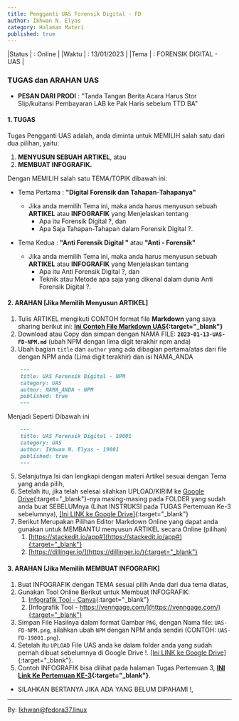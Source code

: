 ```yaml
---
title: Pengganti UAS Forensik Digital - FD
author: Ikhwan N. Elyas
category: Halaman Materi
published: true
---
```


|Status     | : Online                   |
|Waktu      | : 13/01/2023               |
|Tema       | : FORENSIK DIGITAL - UAS   |


### TUGAS dan ARAHAN UAS 

* **PESAN DARI PRODI** : "Tanda Tangan Berita Acara Harus Stor Slip/kuitansi Pembayaran LAB ke Pak Haris sebelum TTD BA"

#### 1. TUGAS 
Tugas Pengganti UAS adalah, anda diminta untuk MEMILIH salah satu dari dua pilihan, yaitu: 
1. <b>MENYUSUN SEBUAH ARTIKEL</b>, atau
2. <b>MEMBUAT INFOGRAFIK.</b>

Dengan MEMILIH salah satu TEMA/TOPIK dibawah ini:

* Tema Pertama : <b>"Digital Forensik dan Tahapan-Tahapanya"</b>
    * Jika anda memilih Tema ini, maka anda harus menyusun sebuah <b>ARTIKEL</b> atau <b>INFOGRAFIK</b> yang Menjelaskan tentang 
        * Apa itu Forensik Digital ?, dan 
        * Apa Saja Tahapan-Tahapan dalam Forensik Digital ?.

* Tema Kedua : <b>"Anti Forensik Digital "</b> atau <b>"Anti - Forensik"</b>
    * Jika anda memilih Tema ini, maka anda harus menyusun sebuah <b>ARTIKEL</b> atau <b>INFOGRAFIK</b> yang Menjelaskan tentang 
        * Apa itu Anti Forensik Digital ?, dan 
        * Teknik atau Metode apa saja yang dikenal dalam dunia Anti Forensik Digital ?.


#### 2. ARAHAN [Jika Memilih Menyusun ARTIKEL]
1. Tulis ARTIKEL mengikuti CONTOH format file <b>Markdown</b> yang saya sharing berikut ini: <b>[Ini Contoh File Markdown UAS](reff/2023-01-13-UAS-FD-NPM.md.txt){:target="_blank"}</b>
2. Download atau Copy dan simpan dengan NAMA FILE: <b>`2023-01-13-UAS-FD-NPM.md`</b> (ubah NPM dengan lima digit terakhir npm anda)
3. Ubah bagian `title` dan `author` yang ada dibagian pertama/atas dari file dengan NPM anda (Lima digit terakhir) dan isi NAMA_ANDA
```md
    ---
    title: UAS Forensik Digital - NPM
    category: UAS
    author: NAMA_ANDA - NPM
    published: true
    ---
```
Menjadi Seperti Dibawah ini
```md
    ---
    title: UAS Forensik Digital - 19001
    category: UAS
    author: Ikhwan N. Elyas - 19001
    published: true
    ---
```
5. Selanjutnya Isi dan lengkapi dengan materi Artikel sesuai dengan Tema yang anda pilih,
4. Setelah itu, jika telah selesai silahkan UPLOAD/KIRIM ke [Google Drive](https://drive.google.com/drive/folders/1BhhJrvBiiE0DQAQI6j4cKj4OUsIfUH4p?usp=sharing){:target="_blank"}-nya masing-masing pada FOLDER yang sudah anda buat SEBELUMnya (Lihat INSTRUKSI pada TUGAS Pertemuan Ke-3 sebelumnya), [[Ini LINK ke Google Drive]](https://drive.google.com/drive/folders/1BhhJrvBiiE0DQAQI6j4cKj4OUsIfUH4p?usp=sharing){:target="_blank"}
6. Berikut Merupakan Pilihan Editor Markdown Online yang dapat anda gunakan untuk MEMBANTU menyusun ARTIKEL secara Online (pilihan)
    1. [https://stackedit.io/app#](https://stackedit.io/app#){:target="_blank"}
    2. [https://dillinger.io/](https://dillinger.io/){:target="_blank"}


#### 3. ARAHAN [Jika Memilih MEMBUAT INFOGRAFIK]

1. Buat INFOGRAFIK dengan TEMA sesuai pilih Anda dari dua tema diatas,
2. Gunakan Tool Online Berikut untuk Membuat INFOGRAFIK: 
    1. [Infografik Tool - Canva](https://www.canva.com/design/DAFRl4bwqwQ/JOSqwYVVbfvIVR06X4Ii3g/edit?utm_source=onboarding){:target="_blank"}
    2. [Infografik Tool - https://venngage.com/](https://venngage.com/){:target="_blank"}
3. Simpan File Hasilnya dalam format Gambar `PNG`, dengan Nama file: `UAS-FD-NPM.png`, silahkan ubah `NPM` dengan NPM anda sendiri (CONTOH: `UAS-FD-19001.png`).  
5. Setelah itu `UPLOAD` File UAS anda ke dalam folder anda yang sudah pernah dibuat sebelumnya di Google Drive !. [[Ini LINK ke Google Drive]](https://drive.google.com/drive/folders/1BhhJrvBiiE0DQAQI6j4cKj4OUsIfUH4p?usp=sharing){:target="_blank"}.
6. Contoh INFOGRAFIK bisa dilihat pada halaman Tugas Pertemuan 3, <b>[INI Link Ke Pertemuan KE-3](KuliahFD.html){:target="_blank"}</b>.

* SILAHKAN BERTANYA JIKA ADA YANG BELUM DIPAHAMI !, 


***
By: Ikhwan@fedora37.linux